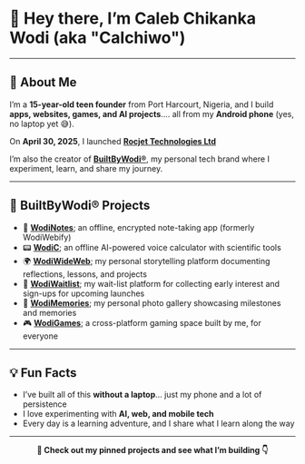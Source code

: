 # 👋 Hey there, I’m Caleb Chikanka Wodi (aka "Calchiwo")  

---

## 🧠 About Me

I’m a **15-year-old teen founder** from Port Harcourt, Nigeria, and I build **apps, websites, games, and AI projects**.... all from my **Android phone** (yes, no laptop yet 😅).  

On **April 30, 2025**, I launched **[Rocjet Technologies Ltd](https://github.com/Calchiwo/RocjetTechnologies)**  

I’m also the creator of **[BuiltByWodi®](https://builtbywodi.netlify.app)**, my personal tech brand where I experiment, learn, and share my journey.  

---

## 🚀 BuiltByWodi® Projects

- 🔐 [**WodiNotes**](https://wodinotes.netlify.app); an offline, encrypted note-taking app (formerly WodiWebify)  
- 📟 [**WodiC**](https://wodic.netlify.app); an offline AI-powered voice calculator with scientific tools  
- 🌍 [**WodiWideWeb**](https://wodiwideweb.netlify.app); my personal storytelling platform documenting reflections, lessons, and projects  
- 🧪 [**WodiWaitlist**](https://wodiwaitlist.netlify.app); my wait-list platform for collecting early interest and sign-ups for upcoming launches  
- 📸 [**WodiMemories**](https://wodimemories.web.app); my personal photo gallery showcasing milestones and memories  
- 🎮 [**WodiGames**](https://wodigames.netlify.app); a cross-platform gaming space built by me, for everyone  

---

## 💡 Fun Facts

- I’ve built all of this **without a laptop**... just my phone and a lot of persistence  
- I love experimenting with **AI, web, and mobile tech**  
- Every day is a learning adventure, and I share what I learn along the way  

---

<p align="center"><strong>📌 Check out my pinned projects and see what I’m building 👇</strong></p>